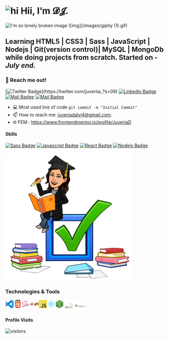 # <img src="https://user-images.githubusercontent.com/1303154/88677602-1635ba80-d120-11ea-84d8-d263ba5fc3c0.gif" width="28px" alt="hi"> Hii, I’m 𝓓𝓙.

![I'm so lonely broken image](https://media2.giphy.com/media/jMP2QCz8VUFnN3HeiW/giphy.gif?cid=790b761117a24b6bd874b4e06dc6264f379d7708e71183fc&rid=giphy.gif&ct=g)
![img](/images/giphy (1).gif)
## Learning <b>HTML5 | CSS3 | Sass | JavaScript | Nodejs | Git(version control)| MySQL | MongoDb</b> while doing projects from scratch. Started on - <i> July end.</i>

### 📌 Reach me out!

[![Twitter Badge](https://img.shields.io/badge/-Twitter-1ca0f1?style=flat&labelColor=55b8e6&logo=twitter&logoColor=white&link=https://twitter.com/juveriia_)](https://twitter.com/juveriia_?s=09) [![Linkedin Badge](https://img.shields.io/badge/-LinkedIn-0e76a8?style=flat&labelColor=095070&logo=linkedin&logoColor=white)](https://www.linkedin.com/in/juveria-dalvi-89276321a) [![Mail Badge](https://img.shields.io/badge/-Instagram-9e3666?style=flat&labelColor=b3105c&logo=instagram&logoColor=white)](https://instagram.com/juveriia._) [![Mail Badge](https://img.shields.io/badge/-Juveria_Dalvi-d6d4d4?style=flat&labelColor=8c130d&logo=gmail&logoColor=white)](mailto:juveriadalvi4@gmail.com)

<!-- TODO: Add last video link -->

- :computer: Most used line of code `git commit -m "Initial Commit"`
- 📫 How to reach me: juveriadalvi4@gmail.com.
- 🌐 FEM : https://www.frontendmentor.io/profile/JuveriaD

#### Skills

[![Sass Badge](https://img.shields.io/badge/-Sass-e0438d?style=for-the-badge&labelColor=black&logo=Sass&logoColor=ed006f)](https://github.com/JuveriaD/Newbie-Challenges) [![Javascript Badge](https://img.shields.io/badge/-Javascript-F0DB4F?style=for-the-badge&labelColor=black&logo=javascript&logoColor=F0DB4F)](#) [![React Badge](https://img.shields.io/badge/-React-61DBFB?style=for-the-badge&labelColor=black&logo=react&logoColor=61DBFB)](#) [![Nodejs Badge](https://img.shields.io/badge/-Nodejs-3C873A?style=for-the-badge&labelColor=black&logo=node.js&logoColor=3C873A)](#)


<img src="images/Dj2.png" alt="Graduate 2021" />
<!-- TODO: Make technologies links takes you to repositories -->

### Technologies & Tools

<img align="left" alt="Visual Studio Code" width="26px" src="https://raw.githubusercontent.com/github/explore/80688e429a7d4ef2fca1e82350fe8e3517d3494d/topics/visual-studio-code/visual-studio-code.png" />

<img align="left" alt="HTML5" width="26px" src="https://raw.githubusercontent.com/github/explore/80688e429a7d4ef2fca1e82350fe8e3517d3494d/topics/html/html.png" />

<img align="left" alt="Sass" width="26px" src="https://raw.githubusercontent.com/github/explore/80688e429a7d4ef2fca1e82350fe8e3517d3494d/topics/sass/sass.png" />

<img align="left" alt="Git" width="26px" src="https://raw.githubusercontent.com/github/explore/80688e429a7d4ef2fca1e82350fe8e3517d3494d/topics/git/git.png" />

<img align="left" alt="JavaScript" width="26px" src="https://raw.githubusercontent.com/github/explore/80688e429a7d4ef2fca1e82350fe8e3517d3494d/topics/javascript/javascript.png" />

<img align="left" alt="React" width="26px" src="https://raw.githubusercontent.com/github/explore/80688e429a7d4ef2fca1e82350fe8e3517d3494d/topics/react/react.png" />

<img align="left" alt="Node.js" width="26px" src="https://raw.githubusercontent.com/github/explore/80688e429a7d4ef2fca1e82350fe8e3517d3494d/topics/nodejs/nodejs.png" />

<img align="left" alt="MySQL" width="36px" src="https://raw.githubusercontent.com/github/explore/80688e429a7d4ef2fca1e82350fe8e3517d3494d/topics/mysql/mysql.png" />

<img align="left" alt="MongoDB" width="36px" src="https://raw.githubusercontent.com/github/explore/80688e429a7d4ef2fca1e82350fe8e3517d3494d/topics/mongodb/mongodb.png" />

<br />
<br />

#### Profile Visits

![visitors](https://visitor-badge.glitch.me/badge?page_id=JuveriaD.JuveriaD)
